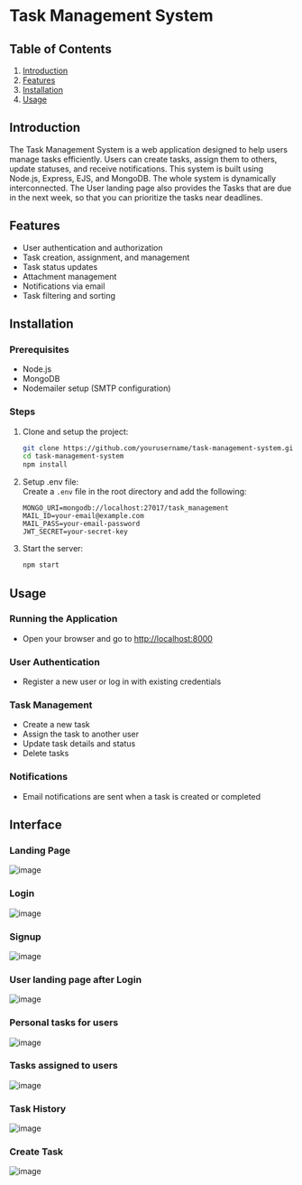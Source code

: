 # Task Management System

## Table of Contents
1. [Introduction](#introduction)
2. [Features](#features)
3. [Installation](#installation)
4. [Usage](#usage)


## Introduction
The Task Management System is a web application designed to help users manage tasks efficiently. Users can create tasks, assign them to others, update statuses, and receive notifications. This system is built using Node.js, Express, EJS, and MongoDB. The whole system is dynamically interconnected. The User landing page also provides the Tasks that are due in the next week, so that you can prioritize the tasks near deadlines.

## Features
- User authentication and authorization
- Task creation, assignment, and management
- Task status updates
- Attachment management
- Notifications via email
- Task filtering and sorting

## Installation

### Prerequisites
- Node.js
- MongoDB
- Nodemailer setup (SMTP configuration)

### Steps
1. Clone and setup the project:
   ```bash
   git clone https://github.com/yourusername/task-management-system.git
   cd task-management-system
   npm install
   ```
2. Setup .env file:  
   Create a `.env` file in the root directory and add the following:
   ```env
   MONGO_URI=mongodb://localhost:27017/task_management
   MAIL_ID=your-email@example.com
   MAIL_PASS=your-email-password
   JWT_SECRET=your-secret-key
   ```

3. Start the server:
   ```bash
   npm start
   ```
## Usage

### Running the Application
- Open your browser and go to [http://localhost:8000](http://localhost:8000)

### User Authentication
- Register a new user or log in with existing credentials

### Task Management
- Create a new task
- Assign the task to another user
- Update task details and status
- Delete tasks

### Notifications
- Email notifications are sent when a task is created or completed

## Interface

### Landing Page
  ![image](https://github.com/user-attachments/assets/4b0eed28-e31a-4293-bebc-1032fccc06ef)

### Login
   ![image](https://github.com/user-attachments/assets/f9762320-466e-41c3-a746-ffe48678e13e)

### Signup
   ![image](https://github.com/user-attachments/assets/022d25cb-556b-4c97-9b0d-8c28bee0b04a)

### User landing page after Login
   ![image](https://github.com/user-attachments/assets/d4bbebde-64e0-4563-a25c-e892eaf5fdfa)

### Personal tasks for users
   ![image](https://github.com/user-attachments/assets/24758c9e-cf02-4f53-baa6-8419b68975d8)

### Tasks assigned to users
   ![image](https://github.com/user-attachments/assets/52e0cf07-5d01-4ded-ae61-20f58f437d86)

### Task History
   ![image](https://github.com/user-attachments/assets/08dbee91-5dbf-4da9-9083-7f10c377b57f)

### Create Task
   ![image](https://github.com/user-attachments/assets/839bbcb0-6fc3-4f82-8857-aac04efa0f52)










